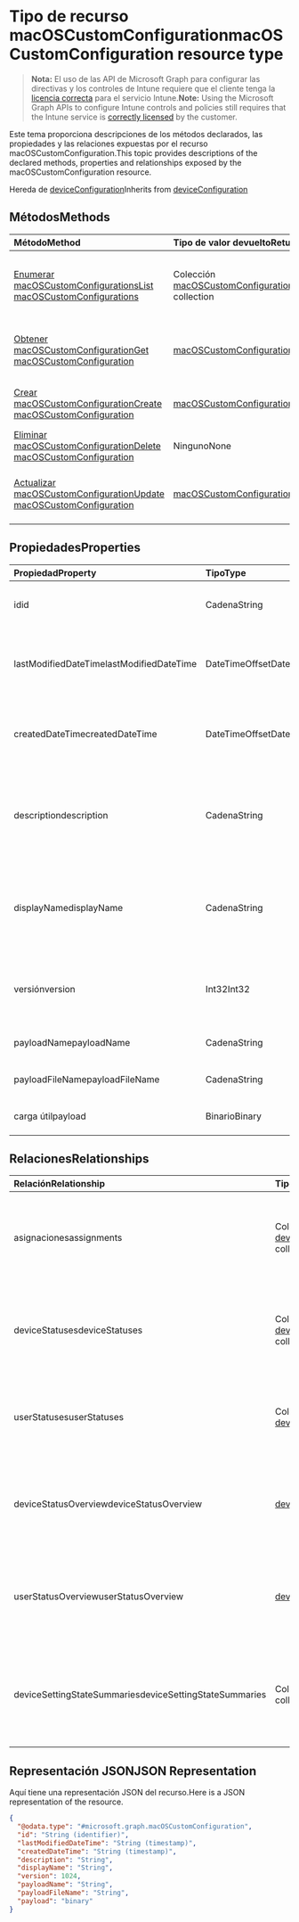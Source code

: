 # <a name="macoscustomconfiguration-resource-type"></a><span data-ttu-id="c794b-101">Tipo de recurso macOSCustomConfiguration</span><span class="sxs-lookup"><span data-stu-id="c794b-101">macOSCustomConfiguration resource type</span></span>

> <span data-ttu-id="c794b-102">**Nota:** El uso de las API de Microsoft Graph para configurar las directivas y los controles de Intune requiere que el cliente tenga la [licencia correcta](https://go.microsoft.com/fwlink/?linkid=839381) para el servicio Intune.</span><span class="sxs-lookup"><span data-stu-id="c794b-102">**Note:** Using the Microsoft Graph APIs to configure Intune controls and policies still requires that the Intune service is [correctly licensed](https://go.microsoft.com/fwlink/?linkid=839381) by the customer.</span></span>

<span data-ttu-id="c794b-103">Este tema proporciona descripciones de los métodos declarados, las propiedades y las relaciones expuestas por el recurso macOSCustomConfiguration.</span><span class="sxs-lookup"><span data-stu-id="c794b-103">This topic provides descriptions of the declared methods, properties and relationships exposed by the macOSCustomConfiguration resource.</span></span>

<span data-ttu-id="c794b-104">Hereda de [deviceConfiguration](../resources/intune_deviceconfig_deviceconfiguration.md)</span><span class="sxs-lookup"><span data-stu-id="c794b-104">Inherits from [deviceConfiguration](../resources/intune_deviceconfig_deviceconfiguration.md)</span></span>

## <a name="methods"></a><span data-ttu-id="c794b-105">Métodos</span><span class="sxs-lookup"><span data-stu-id="c794b-105">Methods</span></span>
|<span data-ttu-id="c794b-106">Método</span><span class="sxs-lookup"><span data-stu-id="c794b-106">Method</span></span>|<span data-ttu-id="c794b-107">Tipo de valor devuelto</span><span class="sxs-lookup"><span data-stu-id="c794b-107">Return Type</span></span>|<span data-ttu-id="c794b-108">Descripción</span><span class="sxs-lookup"><span data-stu-id="c794b-108">Description</span></span>|
|:---|:---|:---|
|[<span data-ttu-id="c794b-109">Enumerar macOSCustomConfigurations</span><span class="sxs-lookup"><span data-stu-id="c794b-109">List macOSCustomConfigurations</span></span>](../api/intune_deviceconfig_macoscustomconfiguration_list.md)|<span data-ttu-id="c794b-110">Colección [macOSCustomConfiguration](../resources/intune_deviceconfig_macoscustomconfiguration.md)</span><span class="sxs-lookup"><span data-stu-id="c794b-110">[macOSCustomConfiguration](../resources/intune_deviceconfig_macoscustomconfiguration.md) collection</span></span>|<span data-ttu-id="c794b-111">Enumere las propiedades y las relaciones de los objetos [macOSCustomConfiguration](../resources/intune_deviceconfig_macoscustomconfiguration.md).</span><span class="sxs-lookup"><span data-stu-id="c794b-111">List properties and relationships of the [macOSCustomConfiguration](../resources/intune_deviceconfig_macoscustomconfiguration.md) objects.</span></span>|
|[<span data-ttu-id="c794b-112">Obtener macOSCustomConfiguration</span><span class="sxs-lookup"><span data-stu-id="c794b-112">Get macOSCustomConfiguration</span></span>](../api/intune_deviceconfig_macoscustomconfiguration_get.md)|[<span data-ttu-id="c794b-113">macOSCustomConfiguration</span><span class="sxs-lookup"><span data-stu-id="c794b-113">macOSCustomConfiguration</span></span>](../resources/intune_deviceconfig_macoscustomconfiguration.md)|<span data-ttu-id="c794b-114">Lea las propiedades y las relaciones del objeto [macOSCustomConfiguration](../resources/intune_deviceconfig_macoscustomconfiguration.md).</span><span class="sxs-lookup"><span data-stu-id="c794b-114">Read properties and relationships of the [macOSCustomConfiguration](../resources/intune_deviceconfig_macoscustomconfiguration.md) object.</span></span>|
|[<span data-ttu-id="c794b-115">Crear macOSCustomConfiguration</span><span class="sxs-lookup"><span data-stu-id="c794b-115">Create macOSCustomConfiguration</span></span>](../api/intune_deviceconfig_macoscustomconfiguration_create.md)|[<span data-ttu-id="c794b-116">macOSCustomConfiguration</span><span class="sxs-lookup"><span data-stu-id="c794b-116">macOSCustomConfiguration</span></span>](../resources/intune_deviceconfig_macoscustomconfiguration.md)|<span data-ttu-id="c794b-117">Cree un objeto [macOSCustomConfiguration](../resources/intune_deviceconfig_macoscustomconfiguration.md).</span><span class="sxs-lookup"><span data-stu-id="c794b-117">Create a new [macOSCustomConfiguration](../resources/intune_deviceconfig_macoscustomconfiguration.md) object.</span></span>|
|[<span data-ttu-id="c794b-118">Eliminar macOSCustomConfiguration</span><span class="sxs-lookup"><span data-stu-id="c794b-118">Delete macOSCustomConfiguration</span></span>](../api/intune_deviceconfig_macoscustomconfiguration_delete.md)|<span data-ttu-id="c794b-119">Ninguno</span><span class="sxs-lookup"><span data-stu-id="c794b-119">None</span></span>|<span data-ttu-id="c794b-120">Elimina un [macOSCustomConfiguration](../resources/intune_deviceconfig_macoscustomconfiguration.md).</span><span class="sxs-lookup"><span data-stu-id="c794b-120">Deletes a [macOSCustomConfiguration](../resources/intune_deviceconfig_macoscustomconfiguration.md).</span></span>|
|[<span data-ttu-id="c794b-121">Actualizar macOSCustomConfiguration</span><span class="sxs-lookup"><span data-stu-id="c794b-121">Update macOSCustomConfiguration</span></span>](../api/intune_deviceconfig_macoscustomconfiguration_update.md)|[<span data-ttu-id="c794b-122">macOSCustomConfiguration</span><span class="sxs-lookup"><span data-stu-id="c794b-122">macOSCustomConfiguration</span></span>](../resources/intune_deviceconfig_macoscustomconfiguration.md)|<span data-ttu-id="c794b-123">Actualice las propiedades de un objeto [macOSCustomConfiguration](../resources/intune_deviceconfig_macoscustomconfiguration.md).</span><span class="sxs-lookup"><span data-stu-id="c794b-123">Update the properties of a [macOSCustomConfiguration](../resources/intune_deviceconfig_macoscustomconfiguration.md) object.</span></span>|

## <a name="properties"></a><span data-ttu-id="c794b-124">Propiedades</span><span class="sxs-lookup"><span data-stu-id="c794b-124">Properties</span></span>
|<span data-ttu-id="c794b-125">Propiedad</span><span class="sxs-lookup"><span data-stu-id="c794b-125">Property</span></span>|<span data-ttu-id="c794b-126">Tipo</span><span class="sxs-lookup"><span data-stu-id="c794b-126">Type</span></span>|<span data-ttu-id="c794b-127">Descripción</span><span class="sxs-lookup"><span data-stu-id="c794b-127">Description</span></span>|
|:---|:---|:---|
|<span data-ttu-id="c794b-128">id</span><span class="sxs-lookup"><span data-stu-id="c794b-128">id</span></span>|<span data-ttu-id="c794b-129">Cadena</span><span class="sxs-lookup"><span data-stu-id="c794b-129">String</span></span>|<span data-ttu-id="c794b-130">Clave de la entidad.</span><span class="sxs-lookup"><span data-stu-id="c794b-130">Key of the entity.</span></span> <span data-ttu-id="c794b-131">Heredado de [deviceConfiguration](../resources/intune_deviceconfig_deviceconfiguration.md)</span><span class="sxs-lookup"><span data-stu-id="c794b-131">Inherited from [deviceConfiguration](../resources/intune_deviceconfig_deviceconfiguration.md)</span></span>|
|<span data-ttu-id="c794b-132">lastModifiedDateTime</span><span class="sxs-lookup"><span data-stu-id="c794b-132">lastModifiedDateTime</span></span>|<span data-ttu-id="c794b-133">DateTimeOffset</span><span class="sxs-lookup"><span data-stu-id="c794b-133">DateTimeOffset</span></span>|<span data-ttu-id="c794b-134">Fecha y hora en la que se modificó el objeto por última vez.</span><span class="sxs-lookup"><span data-stu-id="c794b-134">DateTime the object was last modified.</span></span> <span data-ttu-id="c794b-135">Heredado de [deviceConfiguration](../resources/intune_deviceconfig_deviceconfiguration.md)</span><span class="sxs-lookup"><span data-stu-id="c794b-135">Inherited from [deviceConfiguration](../resources/intune_deviceconfig_deviceconfiguration.md)</span></span>|
|<span data-ttu-id="c794b-136">createdDateTime</span><span class="sxs-lookup"><span data-stu-id="c794b-136">createdDateTime</span></span>|<span data-ttu-id="c794b-137">DateTimeOffset</span><span class="sxs-lookup"><span data-stu-id="c794b-137">DateTimeOffset</span></span>|<span data-ttu-id="c794b-138">Fecha y hora en la que se creó el objeto.</span><span class="sxs-lookup"><span data-stu-id="c794b-138">DateTime the object was created.</span></span> <span data-ttu-id="c794b-139">Heredado de [deviceConfiguration](../resources/intune_deviceconfig_deviceconfiguration.md)</span><span class="sxs-lookup"><span data-stu-id="c794b-139">Inherited from [deviceConfiguration](../resources/intune_deviceconfig_deviceconfiguration.md)</span></span>|
|<span data-ttu-id="c794b-140">description</span><span class="sxs-lookup"><span data-stu-id="c794b-140">description</span></span>|<span data-ttu-id="c794b-141">Cadena</span><span class="sxs-lookup"><span data-stu-id="c794b-141">String</span></span>|<span data-ttu-id="c794b-142">Descripción proporcionada por el administrador de la configuración del dispositivo.</span><span class="sxs-lookup"><span data-stu-id="c794b-142">Admin provided description of the Device Configuration.</span></span> <span data-ttu-id="c794b-143">Heredado de [deviceConfiguration](../resources/intune_deviceconfig_deviceconfiguration.md)</span><span class="sxs-lookup"><span data-stu-id="c794b-143">Inherited from [deviceConfiguration](../resources/intune_deviceconfig_deviceconfiguration.md)</span></span>|
|<span data-ttu-id="c794b-144">displayName</span><span class="sxs-lookup"><span data-stu-id="c794b-144">displayName</span></span>|<span data-ttu-id="c794b-145">Cadena</span><span class="sxs-lookup"><span data-stu-id="c794b-145">String</span></span>|<span data-ttu-id="c794b-146">Nombre proporcionado por el administrador de la configuración del dispositivo.</span><span class="sxs-lookup"><span data-stu-id="c794b-146">Admin provided name of the device configuration.</span></span> <span data-ttu-id="c794b-147">Heredado de [deviceConfiguration](../resources/intune_deviceconfig_deviceconfiguration.md)</span><span class="sxs-lookup"><span data-stu-id="c794b-147">Inherited from [deviceConfiguration](../resources/intune_deviceconfig_deviceconfiguration.md)</span></span>|
|<span data-ttu-id="c794b-148">versión</span><span class="sxs-lookup"><span data-stu-id="c794b-148">version</span></span>|<span data-ttu-id="c794b-149">Int32</span><span class="sxs-lookup"><span data-stu-id="c794b-149">Int32</span></span>|<span data-ttu-id="c794b-150">Versión de la configuración del dispositivo.</span><span class="sxs-lookup"><span data-stu-id="c794b-150">Version of the device configuration.</span></span> <span data-ttu-id="c794b-151">Heredado de [deviceConfiguration](../resources/intune_deviceconfig_deviceconfiguration.md)</span><span class="sxs-lookup"><span data-stu-id="c794b-151">Inherited from [deviceConfiguration](../resources/intune_deviceconfig_deviceconfiguration.md)</span></span>|
|<span data-ttu-id="c794b-152">payloadName</span><span class="sxs-lookup"><span data-stu-id="c794b-152">payloadName</span></span>|<span data-ttu-id="c794b-153">Cadena</span><span class="sxs-lookup"><span data-stu-id="c794b-153">String</span></span>|<span data-ttu-id="c794b-154">Nombre que se muestra al usuario.</span><span class="sxs-lookup"><span data-stu-id="c794b-154">Name that is displayed to the user.</span></span>|
|<span data-ttu-id="c794b-155">payloadFileName</span><span class="sxs-lookup"><span data-stu-id="c794b-155">payloadFileName</span></span>|<span data-ttu-id="c794b-156">Cadena</span><span class="sxs-lookup"><span data-stu-id="c794b-156">String</span></span>|<span data-ttu-id="c794b-157">Nombre de archivo de carga útil (\*.mobileconfig</span><span class="sxs-lookup"><span data-stu-id="c794b-157">Payload file name (\*.mobileconfig</span></span> | <span data-ttu-id="c794b-158">\*.xml).</span><span class="sxs-lookup"><span data-stu-id="c794b-158">\*.xml).</span></span>|
|<span data-ttu-id="c794b-159">carga útil</span><span class="sxs-lookup"><span data-stu-id="c794b-159">payload</span></span>|<span data-ttu-id="c794b-160">Binario</span><span class="sxs-lookup"><span data-stu-id="c794b-160">Binary</span></span>|<span data-ttu-id="c794b-161">Carga útil.</span><span class="sxs-lookup"><span data-stu-id="c794b-161">Payload.</span></span> <span data-ttu-id="c794b-162">(Matriz de bytes codificada UTF8)</span><span class="sxs-lookup"><span data-stu-id="c794b-162">(UTF8 encoded byte array)</span></span>|

## <a name="relationships"></a><span data-ttu-id="c794b-163">Relaciones</span><span class="sxs-lookup"><span data-stu-id="c794b-163">Relationships</span></span>
|<span data-ttu-id="c794b-164">Relación</span><span class="sxs-lookup"><span data-stu-id="c794b-164">Relationship</span></span>|<span data-ttu-id="c794b-165">Tipo</span><span class="sxs-lookup"><span data-stu-id="c794b-165">Type</span></span>|<span data-ttu-id="c794b-166">Descripción</span><span class="sxs-lookup"><span data-stu-id="c794b-166">Description</span></span>|
|:---|:---|:---|
|<span data-ttu-id="c794b-167">asignaciones</span><span class="sxs-lookup"><span data-stu-id="c794b-167">assignments</span></span>|<span data-ttu-id="c794b-168">Colección [deviceConfigurationAssignment](../resources/intune_deviceconfig_deviceconfigurationassignment.md)</span><span class="sxs-lookup"><span data-stu-id="c794b-168">[deviceConfigurationAssignment](../resources/intune_deviceconfig_deviceconfigurationassignment.md) collection</span></span>|<span data-ttu-id="c794b-169">La lista de tareas para el perfil de configuración del dispositivo.</span><span class="sxs-lookup"><span data-stu-id="c794b-169">The list of assignments for the device configuration profile.</span></span> <span data-ttu-id="c794b-170">Heredado de [deviceConfiguration](../resources/intune_deviceconfig_deviceconfiguration.md)</span><span class="sxs-lookup"><span data-stu-id="c794b-170">Inherited from [deviceConfiguration](../resources/intune_deviceconfig_deviceconfiguration.md)</span></span>|
|<span data-ttu-id="c794b-171">deviceStatuses</span><span class="sxs-lookup"><span data-stu-id="c794b-171">deviceStatuses</span></span>|<span data-ttu-id="c794b-172">Colección [deviceConfigurationDeviceStatus](../resources/intune_deviceconfig_deviceconfigurationdevicestatus.md)</span><span class="sxs-lookup"><span data-stu-id="c794b-172">[deviceConfigurationDeviceStatus](../resources/intune_deviceconfig_deviceconfigurationdevicestatus.md) collection</span></span>|<span data-ttu-id="c794b-173">Estado de instalación de configuración del dispositivo por dispositivo.</span><span class="sxs-lookup"><span data-stu-id="c794b-173">Device configuration installation status by device.</span></span> <span data-ttu-id="c794b-174">Heredado de [deviceConfiguration](../resources/intune_deviceconfig_deviceconfiguration.md)</span><span class="sxs-lookup"><span data-stu-id="c794b-174">Inherited from [deviceConfiguration](../resources/intune_deviceconfig_deviceconfiguration.md)</span></span>|
|<span data-ttu-id="c794b-175">userStatuses</span><span class="sxs-lookup"><span data-stu-id="c794b-175">userStatuses</span></span>|<span data-ttu-id="c794b-176">Colección [deviceConfigurationUserStatus](../resources/intune_deviceconfig_deviceconfigurationuserstatus.md)</span><span class="sxs-lookup"><span data-stu-id="c794b-176">[deviceConfigurationUserStatus](../resources/intune_deviceconfig_deviceconfigurationuserstatus.md) collection</span></span>|<span data-ttu-id="c794b-177">Estado de instalación de configuración de dispositivo por usuario.</span><span class="sxs-lookup"><span data-stu-id="c794b-177">Device configuration installation status by user.</span></span> <span data-ttu-id="c794b-178">Heredado de [deviceConfiguration](../resources/intune_deviceconfig_deviceconfiguration.md)</span><span class="sxs-lookup"><span data-stu-id="c794b-178">Inherited from [deviceConfiguration](../resources/intune_deviceconfig_deviceconfiguration.md)</span></span>|
|<span data-ttu-id="c794b-179">deviceStatusOverview</span><span class="sxs-lookup"><span data-stu-id="c794b-179">deviceStatusOverview</span></span>|[<span data-ttu-id="c794b-180">deviceConfigurationDeviceOverview</span><span class="sxs-lookup"><span data-stu-id="c794b-180">deviceConfigurationDeviceOverview</span></span>](../resources/intune_deviceconfig_deviceconfigurationdeviceoverview.md)|<span data-ttu-id="c794b-181">Información general sobre el estado de dispositivos de la configuración de dispositivo. Heredado de [deviceConfiguration](../resources/intune_deviceconfig_deviceconfiguration.md)</span><span class="sxs-lookup"><span data-stu-id="c794b-181">Device Configuration devices status overview Inherited from [deviceConfiguration](../resources/intune_deviceconfig_deviceconfiguration.md)</span></span>|
|<span data-ttu-id="c794b-182">userStatusOverview</span><span class="sxs-lookup"><span data-stu-id="c794b-182">userStatusOverview</span></span>|[<span data-ttu-id="c794b-183">deviceConfigurationUserOverview</span><span class="sxs-lookup"><span data-stu-id="c794b-183">deviceConfigurationUserOverview</span></span>](../resources/intune_deviceconfig_deviceconfigurationuseroverview.md)|<span data-ttu-id="c794b-184">Información general sobre el estado de usuarios de la configuración de dispositivo. Heredado de [deviceConfiguration](../resources/intune_deviceconfig_deviceconfiguration.md)</span><span class="sxs-lookup"><span data-stu-id="c794b-184">Device Configuration users status overview Inherited from [deviceConfiguration](../resources/intune_deviceconfig_deviceconfiguration.md)</span></span>|
|<span data-ttu-id="c794b-185">deviceSettingStateSummaries</span><span class="sxs-lookup"><span data-stu-id="c794b-185">deviceSettingStateSummaries</span></span>|<span data-ttu-id="c794b-186">Colección [settingStateDeviceSummary](../resources/intune_deviceconfig_settingstatedevicesummary.md)</span><span class="sxs-lookup"><span data-stu-id="c794b-186">[settingStateDeviceSummary](../resources/intune_deviceconfig_settingstatedevicesummary.md) collection</span></span>|<span data-ttu-id="c794b-187">Resumen de dispositivo sobre el estado de configuración de la configuración de dispositivo. Heredado de [deviceConfiguration](../resources/intune_deviceconfig_deviceconfiguration.md)</span><span class="sxs-lookup"><span data-stu-id="c794b-187">Device Configuration Setting State Device Summary Inherited from [deviceConfiguration](../resources/intune_deviceconfig_deviceconfiguration.md)</span></span>|

## <a name="json-representation"></a><span data-ttu-id="c794b-188">Representación JSON</span><span class="sxs-lookup"><span data-stu-id="c794b-188">JSON Representation</span></span>
<span data-ttu-id="c794b-189">Aquí tiene una representación JSON del recurso.</span><span class="sxs-lookup"><span data-stu-id="c794b-189">Here is a JSON representation of the resource.</span></span>
<!-- {
  "blockType": "resource",
  "keyProperty": "id",
  "@odata.type": "microsoft.graph.macOSCustomConfiguration"
}
-->
``` json
{
  "@odata.type": "#microsoft.graph.macOSCustomConfiguration",
  "id": "String (identifier)",
  "lastModifiedDateTime": "String (timestamp)",
  "createdDateTime": "String (timestamp)",
  "description": "String",
  "displayName": "String",
  "version": 1024,
  "payloadName": "String",
  "payloadFileName": "String",
  "payload": "binary"
}
```



